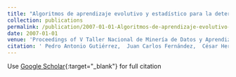 ```yaml
---
title: "Algoritmos de aprendizaje evolutivo y estadístico para la determinación de mapas de malas hierbas utilizando técnicas de teledetección"
collection: publications
permalink: /publication/2007-01-01-Algoritmos-de-aprendizaje-evolutivo-y-estadistico-para-la-determinacion-de-mapas-de-malas-hierbas-utilizando-tecnicas-de-teledeteccion
date: 2007-01-01
venue: 'Proceedings of V Taller Nacional de Minería de Datos y Aprendizaje (TAMIDA 2007)'
citation: ' Pedro Antonio Gutiérrez,  Juan Carlos Fernández,  César Hervás-Martínez, &quot;Algoritmos de aprendizaje evolutivo y estadístico para la determinación de mapas de malas hierbas utilizando técnicas de teledetección.&quot; Proceedings of V Taller Nacional de Minería de Datos y Aprendizaje (TAMIDA 2007), Vol. (), 2007, pp. 239--246.'
---
```

Use [Google Scholar](https://scholar.google.com/scholar?q=Algoritmos+de+aprendizaje+evolutivo+y+estad&#x27;istico+para+la+determinaci&#x27;on+de+mapas+de+malas+hierbas+utilizando+t&#x27;ecnicas+de+teledetecci&#x27;on){:target="_blank"} for full citation